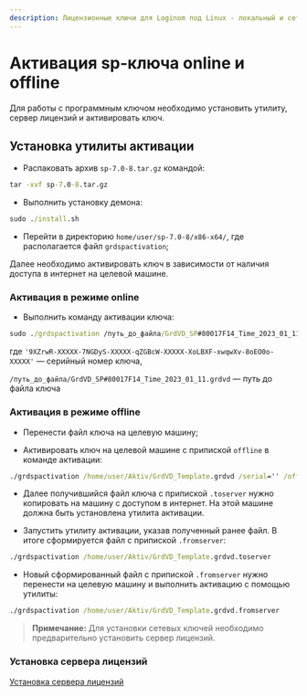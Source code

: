 ```yaml
---
description: Лицензионные ключи для Loginom под Linux - локальный и сетевой usb-ключи, программный sp-ключ. Активация online и offline, установка утилиты активации и сервера лицензий.
---
```


# Активация sp-ключа online и offline


Для работы с программным ключом необходимо установить утилиту, сервер лицензий и активировать ключ.

## Установка утилиты активации

* Распаковать архив `sp-7.0-8.tar.gz` командой:

```cmd
tar -xvf sp-7.0-8.tar.gz
```

* Выполнить установку демона:

```cmd
sudo ./install.sh
```

* Перейти в директорию `home/user/sp-7.0-8/x86-x64/`, где располагается файл `grdspactivation`;

Далее необходимо активировать ключ в зависимости от наличия доступа в интернет на целевой машине.

### Активация в режиме online

* Выполнить команду активации ключа:

```cmd
sudo ./grdspactivation /путь_до_файла/GrdVD_SP#80017F14_Time_2023_01_11.grdvd /serial='9XZrwR-XXXXX-7NGDyS-XXXXX-qZGBcW-XXXXX-XoLBXF-xwqwXv-8oEO0o-XXXXX'
```

где `'9XZrwR-XXXXX-7NGDyS-XXXXX-qZGBcW-XXXXX-XoLBXF-xwqwXv-8oEO0o-XXXXX'` — серийный номер ключа,

`/путь_до_файла/GrdVD_SP#80017F14_Time_2023_01_11.grdvd` — путь до файла ключа


### Активация в режиме offline

* Перенести файл ключа на целевую машину;

* Активировать ключ на целевой машине с припиской `offline` в команде активации:

```cmd
./grdspactivation /home/user/Aktiv/GrdVD_Template.grdvd /serial='' /offline
```

* Далее получившийся файл ключа c припиской `.toserver` нужно копировать на машину с доступом в интернет.
   На этой машине должна быть установлена утилита активации.

* Запустить утилиту активации, указав полученный ранее файл. В итоге сформируется файл с припиской `.fromserver`:

```cmd
./grdspactivation /home/user/Aktiv/GrdVD_Template.grdvd.toserver
```

* Новый сформированный файл c припиской `.fromserver` нужно перенести на целевую машину и выполнить активацию с помощью утилиты:

```cmd
./grdspactivation /home/user/Aktiv/GrdVD_Template.grdvd.fromserver
```

> **Примечание:** Для установки сетевых ключей необходимо предварительно установить сервер лицензий.

### Установка сервера лицензий

[Установка сервера лицензий](./license-server.md)

